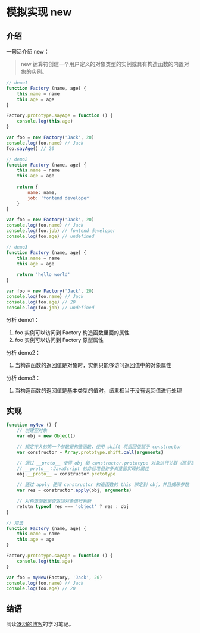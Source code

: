 # 模拟实现 new

## 介绍
一句话介绍 new：
> new 运算符创建一个用户定义的对象类型的实例或具有构造函数的内置对象的实例。

```js
// demo1
function Factory (name, age) {
    this.name = name
    this.age = age
}

Factory.prototype.sayAge = function () {
    console.log(this.age)
}

var foo = new Factory('Jack', 20)
console.log(foo.name) // Jack
foo.sayAge() // 20

// demo2
function Factory (name, age) {
    this.name = name
    this.age = age
    
    return {
        name: name,
        job: 'fontend developer'
    }
}

var foo = new Factory('Jack', 20)
console.log(foo.name) // Jack
console.log(foo.job) // fontend developer
console.log(foo.age) // undefined

// demo3
function Factory (name, age) {
    this.name = name
    this.age = age
    
    return 'hello world'
}

var foo = new Factory('Jack', 20)
console.log(foo.name) // Jack
console.log(foo.age) // 20
console.log(foo.job) // undefined
```

分析 demo1：
1. foo 实例可以访问到 Factory 构造函数里面的属性
2. foo 实例可以访问到 Factory 原型属性

分析 demo2：
1. 当构造函数的返回值是对象时，实例只能够访问返回值中的对象属性

分析 demo3：
1. 当构造函数的返回值是基本类型的值时，结果相当于没有返回值进行处理

## 实现
```js
function myNew () {
    // 创建空对象
    var obj = new Object()

    // 规定传入的第一个参数是构造函数，使用 shift 将返回值赋予 constructor
    var constructor = Array.prototype.shift.call(arguments)

    // 通过 __proto__ 使得 obj 和 constructor.prototype 对象进行关联（原型链）
    // __proto__：JavaScript 的非标准但许多浏览器实现的属性
    obj.__proto__ = constructor.prototype

    // 通过 apply 使得 constructor 构造函数的 this 绑定到 obj，并且携带参数
    var res = constructor.apply(obj, arguments)

    // 对构造函数是否返回对象进行判断
    retutn typeof res === 'object' ? res : obj
}

// 用法
function Factory (name, age) {
    this.name = name
    this.age = age
}

Factory.prototype.sayAge = function () {
    console.log(this.age)
}

var foo = myNew(Factory, 'Jack', 20)
console.log(foo.name) // Jack
console.log(foo.age) // 20
```

## 结语

阅读[冴羽的博客](https://github.com/mqyqingfeng/Blog/issues/13)的学习笔记。